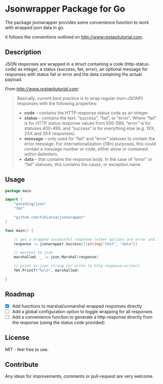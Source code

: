 # Jsonwrapper Package for Go

The package jsonwrapper provides some convenience function to work with
wrapped json data in go.

It follows the conventions outlined on http://www.restapitutorial.com.

## Description
JSON responses are wrapped in a struct containing a code (http-status-code) as integer,
a status (success, fail, error), an optional message for responses with status fail or error
and the data containing the actual payload.

*From http://www.restapitutorial.com:*
> Basically, current best practice is to wrap regular (non-JSONP) responses with the following properties:
> - **code** – contains the HTTP response status code as an integer.
> - **status** – contains the text: “success”, “fail”, or “error”. Where “fail” is for HTTP status response values from 500-599, “error” is for statuses 400-499, and “success” is for everything else (e.g. 1XX, 2XX and 3XX responses).
> - **message** – only used for “fail” and “error” statuses to contain the error message. For internationalization (i18n) purposes, this could contain a message number or code, either alone or contained within delimiters.
> - **data** – that contains the response body. In the case of “error” or “fail” statuses, this contains the cause, or exception name.

## Usage
```go
package main

import (
	"encoding/json"
	"fmt"

	"github.com/tikiatua/jsonwrapper"
)

func main() {

	// get a wrapped successful response (other options are error and fail)
	response := jsonwrapper.Success([]string{"test", "data"})

	// marshal to json
	marshalled, _ := json.Marshal(response)

	// print as json string (or write to http response-writer)
	fmt.Printf("%s\n", marshalled)

}
```
## Roadmap
- [x] Add functions to marshal/unmarshal wrapped responses directly
- [ ] Add a global configuration option to toggle wrapping for all responses
- [ ] Add a convenience function to generate a http-response directly from the response (using the status code provided)

## License
MIT - feel free to use.

## Contribute
Any ideas for improvements, comments or pull-request are very welcome.
